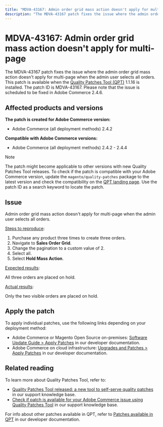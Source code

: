 ```yaml
---
title: "MDVA-43167: Admin order grid mass action doesn't apply for multi-page"
description: "The MDVA-43167 patch fixes the issue where the admin order grid mass action doesn't apply for multi-page when the admin user selects all orders. This patch is available when the [Quality Patches Tool (QPT)](https://support.magento.com/hc/en-us/articles/360047139492) 1.1.16 is installed. The patch ID is MDVA-43167. Please note that the issue is scheduled to be fixed in Adobe Commerce 2.4.6."
---
```


# MDVA-43167: Admin order grid mass action doesn't apply for multi-page

The MDVA-43167 patch fixes the issue where the admin order grid mass action doesn't apply for multi-page when the admin user selects all orders. This patch is available when the [Quality Patches Tool (QPT)](https://support.magento.com/hc/en-us/articles/360047139492) 1.1.16 is installed. The patch ID is MDVA-43167. Please note that the issue is scheduled to be fixed in Adobe Commerce 2.4.6.

## Affected products and versions

**The patch is created for Adobe Commerce version:**

* Adobe Commerce (all deployment methods) 2.4.2

**Compatible with Adobe Commerce versions:**

* Adobe Commerce (all deployment methods) 2.4.2 - 2.4.4

>[!NOTE]
>
>The patch might become applicable to other versions with new Quality Patches Tool releases. To check if the patch is compatible with your Adobe Commerce version, update the `magento/quality-patches` package to the latest version and check the compatibility on the [QPT landing page](https://devdocs.magento.com/quality-patches/tool.html#patch-grid). Use the patch ID as a search keyword to locate the patch.

## Issue

Admin order grid mass action doesn't apply for multi-page when the admin user selects all orders.

<u>Steps to reproduce</u>:

1. Purchase any product three times to create three orders.
1. Navigate to **Sales Order Grid**.
1. Change the pagination to a custom value of 2.
1. Select all.
1. Select **Hold Mass Action**.

<u>Expected results</u>:

All three orders are placed on hold.

<u>Actual results</u>:

Only the two visible orders are placed on hold.

## Apply the patch

To apply individual patches, use the following links depending on your deployment method:

* Adobe Commerce or Magento Open Source on-premises: [Software Update Guide > Apply Patches](https://devdocs.magento.com/guides/v2.4/comp-mgr/patching/mqp.html) in our developer documentation.
* Adobe Commerce on cloud infrastructure: [Upgrades and Patches > Apply Patches](https://devdocs.magento.com/cloud/project/project-patch.html) in our developer documentation.

## Related reading

To learn more about Quality Patches Tool, refer to:

* [Quality Patches Tool released: a new tool to self-serve quality patches](https://support.magento.com/hc/en-us/articles/360047139492) in our support knowledge base.
* [Check if patch is available for your Adobe Commerce issue using Quality Patches Tool](https://support.magento.com/hc/en-us/articles/360047125252) in our support knowledge base.

For info about other patches available in QPT, refer to [Patches available in QPT](https://devdocs.magento.com/quality-patches/tool.html#patch-grid) in our developer documentation.